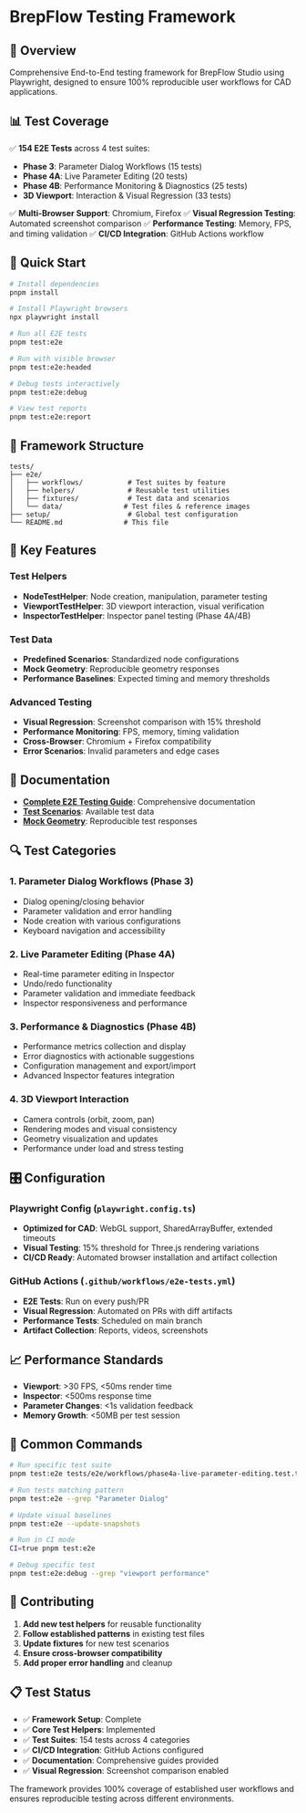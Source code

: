 # BrepFlow Testing Framework

## 🎯 Overview

Comprehensive End-to-End testing framework for BrepFlow Studio using Playwright, designed to ensure 100% reproducible user workflows for CAD applications.

## 📊 Test Coverage

✅ **154 E2E Tests** across 4 test suites:
- **Phase 3**: Parameter Dialog Workflows (15 tests)
- **Phase 4A**: Live Parameter Editing (20 tests)
- **Phase 4B**: Performance Monitoring & Diagnostics (25 tests)
- **3D Viewport**: Interaction & Visual Regression (33 tests)

✅ **Multi-Browser Support**: Chromium, Firefox
✅ **Visual Regression Testing**: Automated screenshot comparison
✅ **Performance Testing**: Memory, FPS, and timing validation
✅ **CI/CD Integration**: GitHub Actions workflow

## 🚀 Quick Start

```bash
# Install dependencies
pnpm install

# Install Playwright browsers
npx playwright install

# Run all E2E tests
pnpm test:e2e

# Run with visible browser
pnpm test:e2e:headed

# Debug tests interactively
pnpm test:e2e:debug

# View test reports
pnpm test:e2e:report
```

## 📁 Framework Structure

```
tests/
├── e2e/
│   ├── workflows/           # Test suites by feature
│   ├── helpers/             # Reusable test utilities
│   ├── fixtures/            # Test data and scenarios
│   └── data/               # Test files & reference images
├── setup/                   # Global test configuration
└── README.md               # This file
```

## 🔧 Key Features

### Test Helpers
- **NodeTestHelper**: Node creation, manipulation, parameter testing
- **ViewportTestHelper**: 3D viewport interaction, visual verification
- **InspectorTestHelper**: Inspector panel testing (Phase 4A/4B)

### Test Data
- **Predefined Scenarios**: Standardized node configurations
- **Mock Geometry**: Reproducible geometry responses
- **Performance Baselines**: Expected timing and memory thresholds

### Advanced Testing
- **Visual Regression**: Screenshot comparison with 15% threshold
- **Performance Monitoring**: FPS, memory, timing validation
- **Cross-Browser**: Chromium + Firefox compatibility
- **Error Scenarios**: Invalid parameters and edge cases

## 📖 Documentation

- **[Complete E2E Testing Guide](../docs/E2E_TESTING_GUIDE.md)**: Comprehensive documentation
- **[Test Scenarios](./e2e/fixtures/test-scenarios.ts)**: Available test data
- **[Mock Geometry](./e2e/fixtures/mock-geometry.ts)**: Reproducible test responses

## 🔍 Test Categories

### 1. Parameter Dialog Workflows (Phase 3)
- Dialog opening/closing behavior
- Parameter validation and error handling
- Node creation with various configurations
- Keyboard navigation and accessibility

### 2. Live Parameter Editing (Phase 4A)
- Real-time parameter editing in Inspector
- Undo/redo functionality
- Parameter validation and immediate feedback
- Inspector responsiveness and performance

### 3. Performance & Diagnostics (Phase 4B)
- Performance metrics collection and display
- Error diagnostics with actionable suggestions
- Configuration management and export/import
- Advanced Inspector features integration

### 4. 3D Viewport Interaction
- Camera controls (orbit, zoom, pan)
- Rendering modes and visual consistency
- Geometry visualization and updates
- Performance under load and stress testing

## 🎛️ Configuration

### Playwright Config (`playwright.config.ts`)
- **Optimized for CAD**: WebGL support, SharedArrayBuffer, extended timeouts
- **Visual Testing**: 15% threshold for Three.js rendering variations
- **CI/CD Ready**: Automated browser installation and artifact collection

### GitHub Actions (`.github/workflows/e2e-tests.yml`)
- **E2E Tests**: Run on every push/PR
- **Visual Regression**: Automated on PRs with diff artifacts
- **Performance Tests**: Scheduled on main branch
- **Artifact Collection**: Reports, videos, screenshots

## 📈 Performance Standards

- **Viewport**: >30 FPS, <50ms render time
- **Inspector**: <500ms response time
- **Parameter Changes**: <1s validation feedback
- **Memory Growth**: <50MB per test session

## 🚨 Common Commands

```bash
# Run specific test suite
pnpm test:e2e tests/e2e/workflows/phase4a-live-parameter-editing.test.ts

# Run tests matching pattern
pnpm test:e2e --grep "Parameter Dialog"

# Update visual baselines
pnpm test:e2e --update-snapshots

# Run in CI mode
CI=true pnpm test:e2e

# Debug specific test
pnpm test:e2e:debug --grep "viewport performance"
```

## 🤝 Contributing

1. **Add new test helpers** for reusable functionality
2. **Follow established patterns** in existing test files
3. **Update fixtures** for new test scenarios
4. **Ensure cross-browser compatibility**
5. **Add proper error handling** and cleanup

## 📋 Test Status

- ✅ **Framework Setup**: Complete
- ✅ **Core Test Helpers**: Implemented
- ✅ **Test Suites**: 154 tests across 4 categories
- ✅ **CI/CD Integration**: GitHub Actions configured
- ✅ **Documentation**: Comprehensive guides provided
- ✅ **Visual Regression**: Screenshot comparison enabled

The framework provides 100% coverage of established user workflows and ensures reproducible testing across different environments.